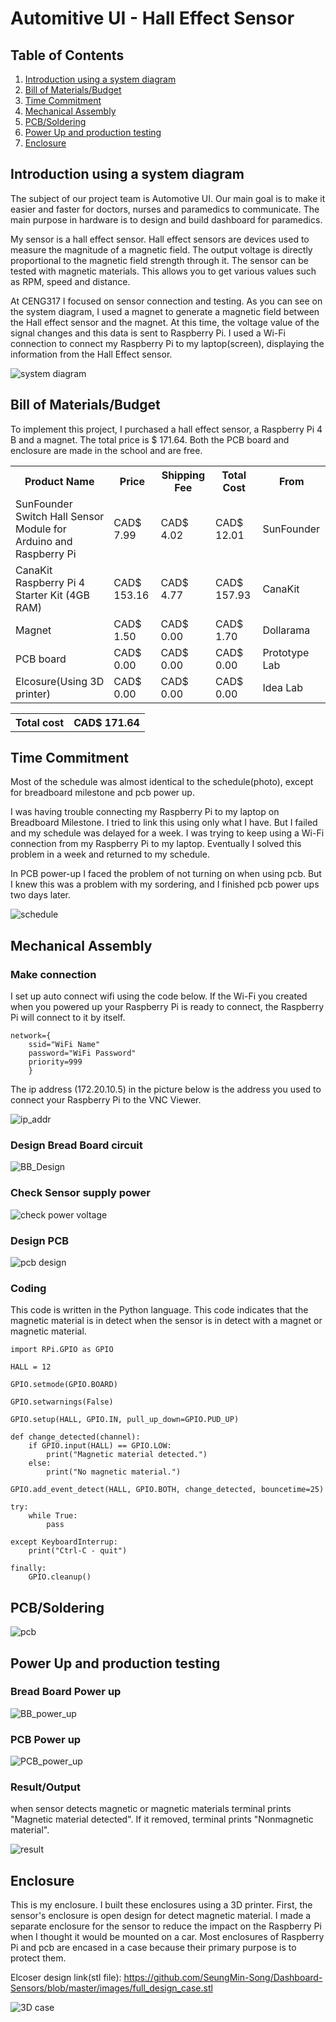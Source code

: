 
# Automitive UI - Hall Effect Sensor
## Table of Contents

1.  [Introduction using a system diagram](#introduction-using-a-system-diagram)
2.  [Bill of Materials/Budget](#bill-of-materials-burget) 
3.  [Time Commitment](#time-commitment)
4.  [Mechanical Assembly](#mechanical-assembly)
5.  [PCB/Soldering](#pcb-soldering)
6.  [Power Up and production testing](#power-up-and-production-testing)
7.  [Enclosure](#enclosure)


## Introduction using a system diagram

The subject of our project team is Automotive UI. Our main goal is to make it easier and faster for doctors, nurses and paramedics to communicate. The main purpose in hardware is to design and build dashboard for paramedics.

My sensor is a hall effect sensor. Hall effect sensors are devices used to measure the magnitude of a magnetic field. The output voltage is directly proportional to the magnetic field strength through it. The sensor can be tested with magnetic materials. This allows you to get various values such as RPM, speed and distance.

At CENG317 I focused on sensor connection and testing. As you can see on the system diagram, I used a magnet to generate a magnetic field between the Hall effect sensor and the magnet. At this time, the voltage value of the signal changes and this data is sent to Raspberry Pi. I used a Wi-Fi connection to connect my Raspberry Pi to my laptop(screen), displaying the information from the Hall Effect sensor.

![system diagram](https://github.com/SeungMin-Song/Dashboard-Sensors/blob/master/images/system_diagram.png)

## Bill of Materials/Budget

To implement this project, I purchased a hall effect sensor, a Raspberry Pi 4 B and a magnet. The total price is $ 171.64. Both the PCB board and enclosure are made in the school and are free.

<table style="width:100%" >
  <tr>
    <th>Product Name</th>
    <th>Price</th>
    <th>Shipping Fee</th>
	<th>Total Cost</th>
	<th>From</th>
  </tr>
  <tr>
    <td>SunFounder Switch Hall Sensor Module for Arduino and Raspberry Pi</td>
    <td>CAD$ 7.99</td>
	<td>CAD$ 4.02</td>
	<td>CAD$ 12.01</td>
    <td>SunFounder</td>
  </tr>
  <tr>
    <td>CanaKit Raspberry Pi 4 Starter Kit (4GB RAM)</td>
    <td>CAD$ 153.16</td>
	<td>CAD$ 4.77</td>
	<td>CAD$ 157.93</td>
    <td>CanaKit</td>
  </tr>
  <tr>
    <td>Magnet</td>
    <td>CAD$ 1.50</td>
	<td>CAD$ 0.00</td>
	<td>CAD$ 1.70</td>
    <td>Dollarama</td>
  </tr>

  <tr>
    <td>PCB board</td>
    <td>CAD$ 0.00</td>
	<td>CAD$ 0.00</td>
	<td>CAD$ 0.00</td>
    <td>Prototype Lab</td>
</tr>
<tr>
   <td>Elcosure(Using 3D printer)</td>
    <td>CAD$ 0.00</td>
	<td>CAD$ 0.00</td>
	<td>CAD$ 0.00</td>
    <td>Idea Lab</td>
  </tr>
</table>

<table style="width:100%" >
  <tr>
    <th>Total cost</th>
    <th>CAD$ 171.64</th>
  </tr>
</table>

## Time Commitment

Most of the schedule was almost identical to the schedule(photo), except for breadboard milestone and pcb power up.

I was having trouble connecting my Raspberry Pi to my laptop on Breadboard Milestone. I tried to link this using only what I have. But I failed and my schedule was delayed for a week. I was trying to keep using a Wi-Fi connection from my Raspberry Pi to my laptop. Eventually I solved this problem in a week and returned to my schedule.

In PCB power-up I faced the problem of not turning on when using pcb. But I knew this was a problem with my sordering, and I finished pcb power ups two days later.

![schedule](https://github.com/SeungMin-Song/Dashboard-Sensors/blob/master/images/schedule.PNG)

## Mechanical Assembly

### Make connection

I set up auto connect wifi using the code below. If the Wi-Fi you created when you powered up your Raspberry Pi is ready to connect, the Raspberry Pi will connect to it by itself.

```
network={
	ssid="WiFi Name"
	password="WiFi Password"
	priority=999
	}
```

The ip address (172.20.10.5) in the picture below is the address you used to connect your Raspberry Pi to the VNC Viewer.

![ip_addr](https://github.com/SeungMin-Song/Dashboard-Sensors/blob/master/images/ip_addr.PNG)

### Design Bread Board circuit


![BB_Design](https://github.com/SeungMin-Song/Dashboard-Sensors/blob/master/images/Hall%20Effect%20Sensor_BB.ps.png)

### Check Sensor supply power

![check power voltage](https://github.com/SeungMin-Song/Dashboard-Sensors/blob/master/images/Check_Power_Voltage.jpg)

### Design PCB

![pcb design](https://github.com/SeungMin-Song/Dashboard-Sensors/blob/master/images/design/Hall%20Effect%20Sensor%20pcb_pcb.jpg)

### Coding

This code is written in the Python language. This code indicates that the magnetic material is in detect when the sensor is in detect with a magnet or magnetic material.

```
import RPi.GPIO as GPIO

HALL = 12

GPIO.setmode(GPIO.BOARD)

GPIO.setwarnings(False)

GPIO.setup(HALL, GPIO.IN, pull_up_down=GPIO.PUD_UP)

def change_detected(channel):
	if GPIO.input(HALL) == GPIO.LOW:
		print("Magnetic material detected.")
	else:
		print("No magnetic material.")

GPIO.add_event_detect(HALL, GPIO.BOTH, change_detected, bouncetime=25)

try:
	while True:
		pass

except KeyboardInterrup:
	print("Ctrl-C - quit")

finally:
	GPIO.cleanup()
```

## PCB/Soldering

![pcb](https://github.com/SeungMin-Song/Dashboard-Sensors/blob/master/images/pcb.png)


## Power Up and production testing

### Bread Board Power up

![BB_power_up](https://github.com/SeungMin-Song/Dashboard-Sensors/blob/master/images/BBwithSensor.jpg)

### PCB Power up

![PCB_power_up](https://github.com/SeungMin-Song/Dashboard-Sensors/blob/master/images/power_on_pcb.PNG)

### Result/Output

when sensor detects magnetic or magnetic materials terminal prints "Magnetic material detected". If it removed, terminal prints "Nonmagnetic material".

![result](https://github.com/SeungMin-Song/Dashboard-Sensors/blob/master/images/output_of_sensor_test.jpg)

## Enclosure

This is my enclosure. I built these enclosures using a 3D printer. First, the sensor's enclosure is open design for detect magnetic material. I made a separate enclosure for the sensor to reduce the impact on the Raspberry Pi when I thought it would be mounted on a car. Most enclosures of Raspberry Pi and pcb are encased in a case because their primary purpose is to protect them.

Elcoser design link(stl file): https://github.com/SeungMin-Song/Dashboard-Sensors/blob/master/images/full_design_case.stl

![3D case](https://github.com/SeungMin-Song/Dashboard-Sensors/blob/master/images/case.PNG)

